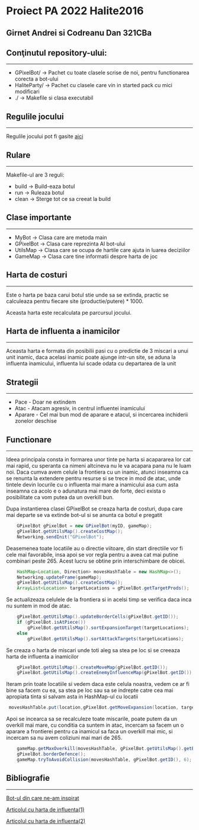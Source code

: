 # Proiect PA 2022 Halite2016 
## Girnet Andrei si Codreanu Dan 321CBa

## Conţinutul repository-ului:
---
 - GPixelBot/           -> Pachet cu toate clasele scrise de noi, pentru functionarea corecta a bot-ului
 - HaliteParty/         -> Pachet cu clasele care vin in started pack cu mici modificari
 - ./                   -> Makefile si clasa executabil

## Regulile jocului
---
Regulile jocului pot fi gasite [aici](https://2016.halite.io/rules_game.html)
 
## Rulare
---
Makefile-ul are 3 reguli:
 + build    -> Build-eaza botul 
 + run      -> Ruleaza botul
 + clean    -> Sterge tot ce sa creeat la build

## Clase importante
---
 + MyBot        -> Clasa care are metoda main
 + GPixelBot    -> Clasa care reprezinta AI bot-ului
 + UtilsMap     -> Clasa care se ocupa de hartile care ajuta in luarea deciziilor
 + GameMap      -> Clasa care tine informatii despre harta de joc

## Harta de costuri
---
Este o harta pe baza carui botul stie unde sa se extinda, practic se calculeaza pentru fiecare site (productie/putere) * 1000.

Aceasta harta este recalculata pe parcursul jocului.

## Harta de influenta a inamicilor
---
Aceasta harta e formata din posibilii pasi cu o predictie de 3 miscari a unui unit inamic, daca acelasi inamic poate ajunge intr-un site, se aduna la influenta inamicului, influenta lui scade odata cu departarea de la unit

## Strategii
---
 + Pace - Doar ne extindem
 + Atac - Atacam agresiv, in centrul influentei inamicului
 + Aparare - Cel mai bun mod de aparare e atacul, si incercarea inchiderii zonelor deschise

## Functionare
---
Ideea principala consta in formarea unor tinte pe harta si acapararea lor cat mai rapid, cu speranta ca nimeni altcineva nu le va acapara pana nu le luam noi. Daca cumva avem celule la frontiera cu un inamic, atunci inseamna ca se renunta la extendere pentru resurse si se trece in mod de atac, unde tintele devin locurile cu o influenta mai mare a inamicului asa cum asta inseamna ca acolo e o adunatura mai mare de forte, deci exista o posibilitate ca vom putea da un overkill bun.

Dupa instantierea clasei GPixelBot se creaza harta de costuri, dupa care mai departe se va extinde bot-ul si se anunta ca botul e pregatit
```java
    GPixelBot gPixelBot = new GPixelBot(myID, gameMap);
    gPixelBot.getUtilsMap().createCostMap();
    Networking.sendInit("GPixelBot");
```

Deasemenea toate locatiile au o directie viitoare, din start directiile vor fi cele mai favorabile, insa apoi se vor regla pentru a avea cat mai putine combinari peste 265. Acest lucru se obtine prin interschimbare de obicei.
```java
    HashMap<Location, Direction> movesHashTable = new HashMap<>();
    Networking.updateFrame(gameMap);
    gPixelBot.getUtilsMap().createCostMap();
    ArrayList<Location> targetLocations = gPixelBot.getTargetProds();
```

Se actualizeaza celulele de la frontiera si in acelsi timp se verifica daca inca nu suntem in mod de atac.
```java
    gPixelBot.getUtilsMap().updateBorderCells(gPixelBot.getID());
    if (gPixelBot.isAtPiece()) 
        gPixelBot.getUtilsMap().sortExpansionTarget(targetLocations);
    else 
        gPixelBot.getUtilsMap().sortAttackTargets(targetLocations);
```

Se creaza o harta de miscari unde toti aleg sa stea pe loc si se creeaza harta de influenta a inamicilor
```java
    gPixelBot.getUtilsMap().createMoveMap(gPixelBot.getID());
    gPixelBot.getUtilsMap().createEnemyInfluenceMap(gPixelBot.getID());
```

Iteram prin toate locatiile si vedem daca este celula noastra, vedem ce ar fi bine sa facem cu ea, sa stea pe loc sau sa se indrepte catre cea mai apropiata tinta si salvam asta in HashMap-ul cu locatii
```java
 movesHashTable.put(location,gPixelBot.getMoveExpansion(location, targetLocations));
```

Apoi se incearca sa se recalculeze toate miscarile, poate putem da un overkill mai mare, cu conditia ca suntem in atac, incercam sa facem un o aparare a frontierei pentru ca inamicul sa faca un overkill mai mic, si incercam sa nu avem coliziuni mai mari de 265.
```java
    gameMap.getMaxOverkill(movesHashTable, gPixelBot.getUtilsMap().getBorderCells(), gPixelBot.getID());
    gPixelBot.borderDefence();
    gameMap.tryToAvoidCollision(movesHashTable, gPixelBot.getID(), 6);
```
## Bibliografie
---
[Bot-ul din care ne-am inspirat](https://github.com/frabi/halite-2016-bot)

[Articolul cu harta de influenta(1)](http://gameschoolgems.blogspot.com/2009/12/influence-maps-i.html)

[Articolul cu harta de influenta(2)](https://web.archive.org/web/20190717210940/http://aigamedev.com/open/tutorial/influence-map-mechanics/)
